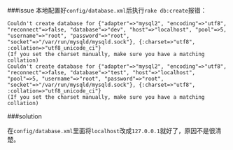 ###issue
本地配置好`config/database.xml`后执行`rake db:create`报错：

```
Couldn't create database for {"adapter"=>"mysql2", "encoding"=>"utf8", "reconnect"=>false, "database"=>"dev", "host"=>"localhost", "pool"=>5, "username"=>"root", "password"=>"root", "socket"=>"/var/run/mysqld/mysqld.sock"}, {:charset=>"utf8", :collation=>"utf8_unicode_ci"}
(If you set the charset manually, make sure you have a matching collation)
Couldn't create database for {"adapter"=>"mysql2", "encoding"=>"utf8", "reconnect"=>false, "database"=>"test", "host"=>"localhost", "pool"=>5, "username"=>"root", "password"=>"root", "socket"=>"/var/run/mysqld/mysqld.sock"}, {:charset=>"utf8", :collation=>"utf8_unicode_ci"}
(If you set the charset manually, make sure you have a matching collation)
```
###solution

在`config/database.xml`里面将`localhost`改成`127.0.0.1`就好了，原因不是很清楚。
